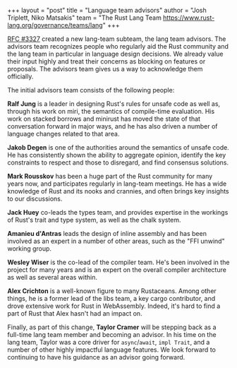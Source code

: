 +++
layout = "post"
title = "Language team advisors"
author = "Josh Triplett, Niko Matsakis"
team = "The Rust Lang Team <https://www.rust-lang.org/governance/teams/lang>"
+++

[RFC #3327](https://github.com/rust-lang/rfcs/pull/3327) created a new lang-team subteam, the lang team advisors. The advisors team recognizes people who regularly aid the Rust community and the lang team in particular in language design decisions. We already value their input highly and treat their concerns as blocking on features or proposals. The advisors team gives us a way to acknowledge them officially.

The initial advisors team consists of the following people:

**Ralf Jung** is a leader in designing Rust's rules for unsafe code as well as, through his work on miri, the semantics of compile-time evaluation. His work on stacked borrows and minirust has moved the state of that conversation forward in major ways, and he has also driven a number of language changes related to that area.

**Jakob Degen** is one of the authorities around the semantics of unsafe code. He has consistently shown the ability to aggregate opinion, identify the key constraints to respect and those to disregard, and find consensus solutions.

**Mark Rousskov** has been a huge part of the Rust community for many years now, and participates regularly in lang-team meetings. He has a wide knowledge of Rust and its nooks and crannies, and often brings key insights to our discussions.

**Jack Huey** co-leads the types team, and provides expertise in the workings of Rust's trait and type system, as well as the chalk system.

**Amanieu d'Antras** leads the design of inline assembly and has been involved as an expert in a number of other areas, such as the "FFI unwind" working group.

**Wesley Wiser** is the co-lead of the compiler team. He's been involved in the project for many years and is an expert on the overall compiler architecture as well as several areas within.

**Alex Crichton** is a well-known figure to many Rustaceans. Among other things, he is a former lead of the libs team, a key cargo contributor, and drove extensive work for Rust in WebAssembly. Indeed, it's hard to find a part of Rust that Alex hasn't had an impact on.

Finally, as part of this change, **Taylor Cramer** will be stepping back as a full-time lang team member and becoming an advisor. In his time on the lang team, Taylor was a core driver for `async`/`await`, `impl Trait`, and a number of other highly impactful language features. We look forward to continuing to have his guidance as an advisor going forward.
